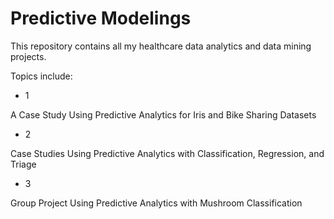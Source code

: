 # Predictive Modelings
This repository contains all my healthcare data analytics and data mining projects.

Topics include:

- 1  

A Case Study Using Predictive Analytics for Iris and Bike Sharing Datasets

- 2  

Case Studies Using Predictive Analytics with Classification, Regression, and Triage

- 3  

Group Project Using Predictive Analytics with Mushroom Classification


